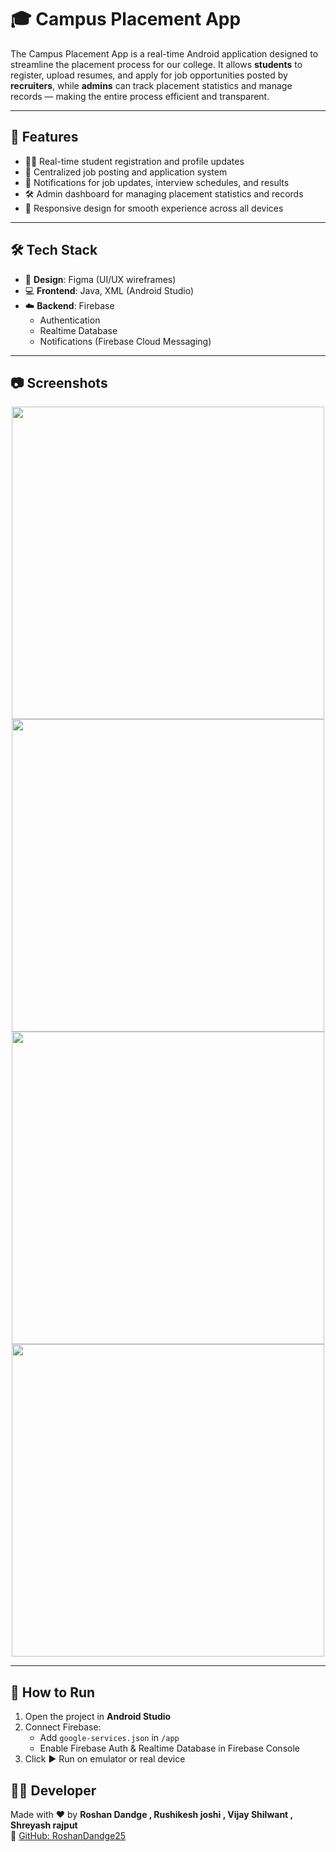# 🎓 Campus Placement App

The Campus Placement App is a real-time Android application designed to streamline the placement process for our college. It allows **students** to register, upload resumes, and apply for job opportunities posted by **recruiters**, while **admins** can track placement statistics and manage records — making the entire process efficient and transparent.

---

## 🚀 Features

- 👨‍🎓 Real-time student registration and profile updates
- 💼 Centralized job posting and application system
- 🔔 Notifications for job updates, interview schedules, and results
- 🛠️ Admin dashboard for managing placement statistics and records
- 📱 Responsive design for smooth experience across all devices

---

## 🛠️ Tech Stack

- 🎨 **Design**: Figma (UI/UX wireframes)
- 💻 **Frontend**: Java, XML (Android Studio)
- ☁️ **Backend**: Firebase
  - Authentication
  - Realtime Database
  - Notifications (Firebase Cloud Messaging)

---

## 📷 Screenshots

<p align="center">
  <img src="https://github.com/user-attachments/assets/4ecde303-6114-4853-aae2-8240544d8ffd" width="500" height="500" />
  <img src="https://github.com/user-attachments/assets/96affdd8-2f99-4e7d-8b78-689cf5408b4f" width="500" height="500" />
  <img src="https://github.com/user-attachments/assets/efd0bac6-80ef-49dd-b34e-75b7966a6604" width="500" height="500" />
  <img src="https://github.com/user-attachments/assets/bf849216-862d-4b7e-954d-4a9ccc1454b2" width="500" height="500" />
</p>

---
## 🔧 How to Run

1. Open the project in **Android Studio**
2. Connect Firebase:
   - Add `google-services.json` in `/app`
   - Enable Firebase Auth & Realtime Database in Firebase Console
3. Click ▶️ Run on emulator or real device

## 🧑‍💻 Developer

Made with ❤️ by **Roshan Dandge , Rushikesh joshi , Vijay Shilwant , Shreyash rajput**  
🔗 [GitHub: RoshanDandge25](https://github.com/RoshanDandge25)
